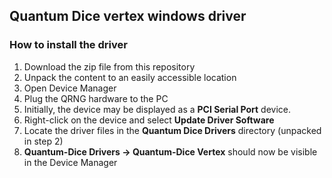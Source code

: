 ## Quantum Dice vertex windows driver 
### How to install the driver  
1. Download the zip file from this repository
2. Unpack the content to an easily accessible location
3. Open Device Manager
4. Plug the QRNG hardware to the PC
5. Initially, the device may be displayed as a **PCI Serial Port** device.
6. Right-click on the device and select **Update Driver Software**
7. Locate the driver files in the **Quantum Dice Drivers** directory (unpacked in step 2)
8. **Quantum-Dice Drivers -> Quantum-Dice Vertex** should now be visible in the Device Manager 
